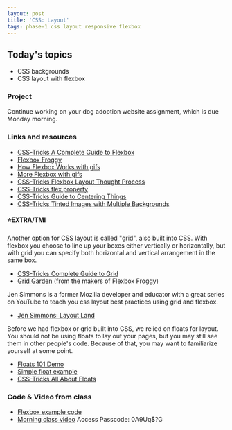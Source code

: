 ```yaml
---
layout: post
title: 'CSS: Layout'
tags: phase-1 css layout responsive flexbox
---
```


## Today's topics

- CSS backgrounds
- CSS layout with flexbox

### Project

Continue working on your dog adoption website assignment, which is due Monday morning.

### Links and resources

- [CSS-Tricks A Complete Guide to Flexbox](https://css-tricks.com/snippets/css/a-guide-to-flexbox/)
- [Flexbox Froggy](https://flexboxfroggy.com/)
- [How Flexbox Works with gifs](https://www.freecodecamp.org/news/an-animated-guide-to-flexbox-d280cf6afc35/#.ny5qtyivp)
- [More Flexbox with gifs](https://www.freecodecamp.org/news/even-more-about-how-flexbox-works-explained-in-big-colorful-animated-gifs-a5a74812b053/#.mmcrvo7pu)
- [CSS-Tricks Flexbox Layout Thought Process](https://css-tricks.com/the-thought-process-behind-a-flexbox-layout/)
- [CSS-Tricks flex property](https://css-tricks.com/almanac/properties/f/flex/)
- [CSS-Tricks Guide to Centering Things](https://css-tricks.com/centering-css-complete-guide/)
- [CSS-Tricks Tinted Images with Multiple Backgrounds](https://css-tricks.com/tinted-images-multiple-backgrounds/)

#### ⭐️EXTRA/TMI

Another option for CSS layout is called "grid", also built into CSS. With flexbox you choose to line up your boxes either vertically or horizontally, but with grid you can specify both horizontal and vertical arrangement in the same box.

- [CSS-Tricks Complete Guide to Grid](https://css-tricks.com/snippets/css/complete-guide-grid/)
- [Grid Garden](https://cssgridgarden.com/) (from the makers of Flexbox Froggy)

Jen Simmons is a former Mozilla developer and educator with a great series on YouTube to teach you css layout best practices using grid and flexbox.

- [Jen Simmons: Layout Land](https://www.youtube.com/channel/UC7TizprGknbDalbHplROtag)

Before we had flexbox or grid built into CSS, we relied on floats for layout. You should not be using floats to lay out your pages, but you may still see them in other people's code. Because of that, you may want to familiarize yourself at some point.

- [Floats 101 Demo](https://codepen.io/amygori/pen/BmEmGg)
- [Simple float example](https://codepen.io/amygori/pen/qVwVjX)
- [CSS-Tricks All About Floats](https://css-tricks.com/all-about-floats/)

### Code & Video from class

- [Flexbox example code](https://github.com/momentum-team-5/examples/tree/main/css-flexbox)
- [Morning class video](https://us02web.zoom.us/rec/share/AKyK-i2nJQn5-Iq1iZmmGQtiId89sdFRbGCyqsjPO39IjhXhI_-E3HfLAbj33hPb.SfZQczGie6Aw2JxP) Access Passcode: 0A9Uq\$?G
